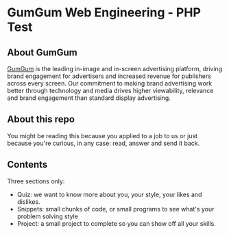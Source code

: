 # GumGum Web Engineering - PHP Test

## About GumGum

[GumGum](http://gumgum.com/) is the leading in-image and in-screen advertising
platform, driving brand engagement for advertisers and increased revenue for
publishers across every screen. Our commitment to making brand advertising work
better through technology and media drives higher viewability, relevance and
brand engagement than standard display advertising.

## About this repo

You might be reading this because you applied to a job to us or just because
you're curious, in any case: read, answer and send it back.

## Contents

Three sections only:

- Quiz: we want to know more about you, your style, your likes and dislikes.
- Snippets: small chunks of code, or small programs to see what's your problem
solving style
- Project: a small project to complete so you can show off all your skills.
